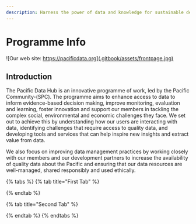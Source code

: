 ```yaml
---
description: Harness the power of data and knowledge for sustainable development
---
```


# Programme Info

![Our web site: https://pacificdata.org](.gitbook/assets/frontpage.jpg)

## Introduction

The Pacific Data Hub is an innovative programme of work, led by the Pacific Community-\(SPC\). The programme aims to enhance access to data to inform evidence-based decision making, improve monitoring, evaluation and learning, foster innovation and support our members in tackling the complex social, environmental and economic challenges they face. We set out to achieve this by understanding how our users are interacting with data, identifying challenges that require access to quality data, and developing tools and services that can help inspire new insights and extract value from data. 

We also focus on improving data management practices by working closely with our members and our development partners to increase the availability of quality data about the Pacific and ensuring that our data resources are well-managed, shared responsibly and used ethically.

{% tabs %}
{% tab title="First Tab" %}

{% endtab %}

{% tab title="Second Tab" %}

{% endtab %}
{% endtabs %}

